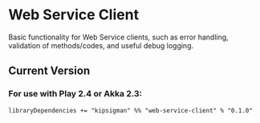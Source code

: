 Web Service Client
=====================================
Basic functionality for Web Service clients, such as error handling, validation of methods/codes, and useful debug logging.

## Current Version
### For use with Play 2.4 or Akka 2.3:
    
```
libraryDependencies += "kipsigman" %% "web-service-client" % "0.1.0"
```

